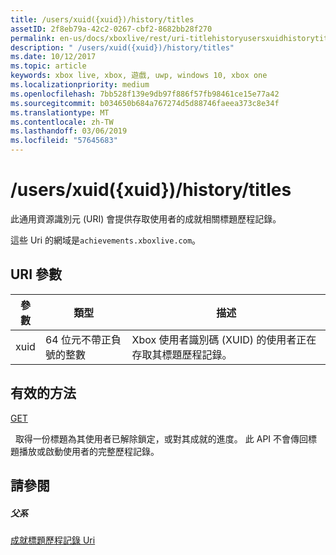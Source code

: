 ```yaml
---
title: /users/xuid({xuid})/history/titles
assetID: 2f8eb79a-42c2-0267-cbf2-8682bb28f270
permalink: en-us/docs/xboxlive/rest/uri-titlehistoryusersxuidhistorytitlesv2.html
description: " /users/xuid({xuid})/history/titles"
ms.date: 10/12/2017
ms.topic: article
keywords: xbox live, xbox, 遊戲, uwp, windows 10, xbox one
ms.localizationpriority: medium
ms.openlocfilehash: 7bb528f139e9db97f886f57fb98461ce15e77a42
ms.sourcegitcommit: b034650b684a767274d5d88746faeea373c8e34f
ms.translationtype: MT
ms.contentlocale: zh-TW
ms.lasthandoff: 03/06/2019
ms.locfileid: "57645683"
---
```

# <a name="usersxuidxuidhistorytitles"></a>/users/xuid({xuid})/history/titles
 
此通用資源識別元 (URI) 會提供存取使用者的成就相關標題歷程記錄。
 
這些 Uri 的網域是`achievements.xboxlive.com`。
 
<a id="ID4E1"></a>

 
## <a name="uri-parameters"></a>URI 參數
 
| 參數| 類型| 描述| 
| --- | --- | --- | 
| xuid| 64 位元不帶正負號的整數| Xbox 使用者識別碼 (XUID) 的使用者正在存取其標題歷程記錄。| 
  
<a id="ID4EAC"></a>

 
## <a name="valid-methods"></a>有效的方法

[GET](uri-titlehistoryusersxuidhistorytitlesgetv2.md)

&nbsp;&nbsp;取得一份標題為其使用者已解除鎖定，或對其成就的進度。 此 API 不會傳回標題播放或啟動使用者的完整歷程記錄。
 
<a id="ID4EKC"></a>

 
## <a name="see-also"></a>請參閱
 
<a id="ID4EMC"></a>

 
##### <a name="parent"></a>父系 

[成就標題歷程記錄 Uri](atoc-reference-titlehistoryv2.md)

   